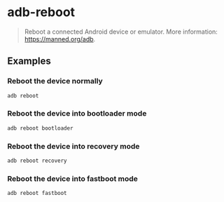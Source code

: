 # adb-reboot

> Reboot a connected Android device or emulator. More information: <https://manned.org/adb>.

## Examples

### Reboot the device normally

```bash
adb reboot
```

### Reboot the device into bootloader mode

```bash
adb reboot bootloader
```

### Reboot the device into recovery mode

```bash
adb reboot recovery
```

### Reboot the device into fastboot mode

```bash
adb reboot fastboot
```
